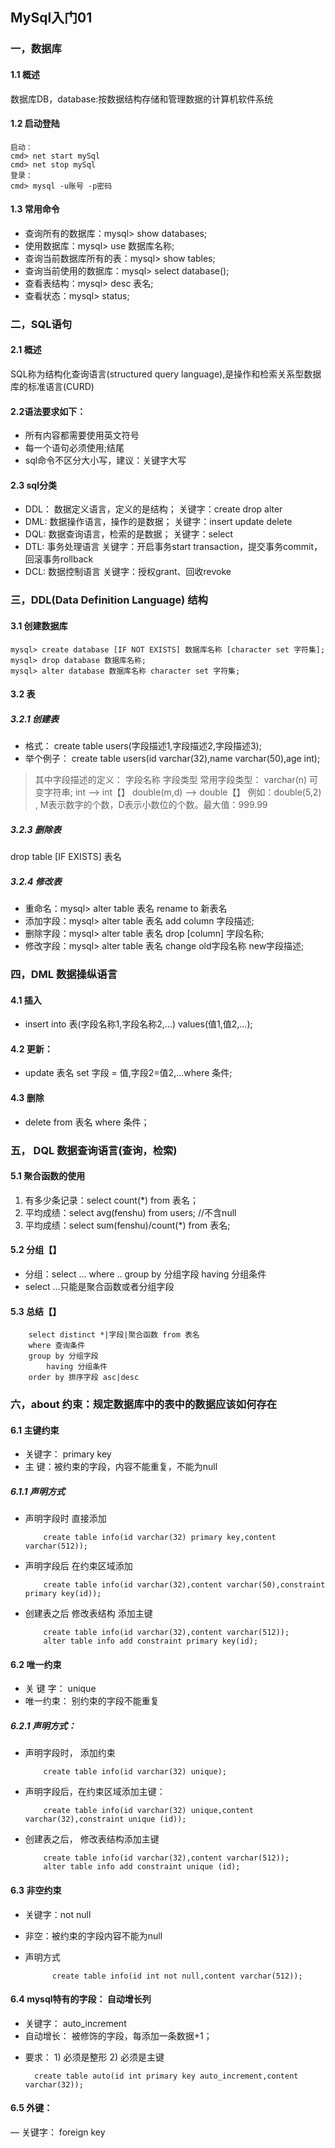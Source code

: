 ## MySql入门01 

### 一，数据库
#### 1.1 概述
数据库DB，database:按数据结构存储和管理数据的计算机软件系统
#### 1.2 启动登陆
    启动：
    cmd> net start mySql
    cmd> net stop mySql
    登录：
    cmd> mysql -u账号 -p密码
#### 1.3 常用命令
- 查询所有的数据库：mysql> show databases;
- 使用数据库：mysql> use 数据库名称;
- 查询当前数据库所有的表：mysql> show tables;
- 查询当前使用的数据库：mysql> select database();
- 查看表结构：mysql> desc 表名;
- 查看状态：mysql> status;


### 二，SQL语句
#### 2.1 概述
SQL称为结构化查询语言(structured query language),是操作和检索关系型数据库的标准语言(CURD)

#### 2.2语法要求如下：
* 所有内容都需要使用英文符号
* 每一个语句必须使用;结尾
* sql命令不区分大小写，建议：关键字大写

#### 2.3 sql分类
- DDL： 数据定义语言，定义的是结构； 关键字：create  drop   alter
- DML:  数据操作语言，操作的是数据； 关键字：insert  update  delete
- DQL:  数据查询语言，检索的是数据； 关键字：select
- DTL:  事务处理语言                关键字：开启事务start transaction，提交事务commit，回滚事务rollback
- DCL:  数据控制语言                关键字：授权grant、回收revoke


### 三，DDL(Data Definition Language)  结构
#### 3.1 创建数据库

    mysql> create database [IF NOT EXISTS] 数据库名称 [character set 字符集];
    mysql> drop database 数据库名称;
    mysql> alter database 数据库名称 character set 字符集;

#### 3.2 表
##### 3.2.1 创建表
- 格式： create table users(字段描述1,字段描述2,字段描述3);
- 举个例子： create table users(id varchar(32),name varchar(50),age int);
> 其中字段描述的定义： 字段名称 字段类型
> 常用字段类型：
varchar(n)  可变字符串;
int			  --> int【】
double(m,d)	--> double【】  例如：double(5,2) , M表示数字的个数，D表示小数位的个数。最大值：999.99

##### 3.2.3 删除表
drop table [IF EXISTS] 表名
##### 3.2.4 修改表
* 重命名：mysql> alter table 表名 rename to 新表名
* 添加字段：mysql> alter table 表名 add column 字段描述;
* 删除字段：mysql> alter table 表名 drop [column] 字段名称;
* 修改字段：mysql> alter table 表名 change old字段名称 new字段描述;

### 四，DML 数据操纵语言
#### 4.1 插入
- insert into 表(字段名称1,字段名称2,...) values(值1,值2,...);
#### 4.2 更新：
- update 表名 set 字段 = 值,字段2=值2,...where 条件;
#### 4.3 删除
- delete from 表名 where 条件；

### 五， DQL 数据查询语言(查询，检索)
#### 5.1 聚合函数的使用

  1. 有多少条记录：select count(*) from 表名；
  2. 平均成绩：select avg(fenshu) from users; //不含null
  3. 平均成绩：select sum(fenshu)/count(*) from 表名;

#### 5.2 分组【】
- 分组：select ... where .. group by 分组字段 having 分组条件
- select ...只能是聚合函数或者分组字段

#### 5.3 总结【】

		select distinct *|字段|聚合函数 from 表名
		where 查询条件
		group by 分组字段
			having 分组条件
		order by 排序字段 asc|desc


### 六，about 约束：规定数据库中的表中的数据应该如何存在
#### 6.1 主键约束
- 关键字： primary key
- 主 键：被约束的字段，内容不能重复，不能为null

##### 6.1.1 声明方式
- 声明字段时 直接添加

          create table info(id varchar(32) primary key,content varchar(512));

- 声明字段后 在约束区域添加

          create table info(id varchar(32),content varchar(50),constraint primary key(id));

- 创建表之后 修改表结构 添加主键

          create table info(id varchar(32),content varchar(512));
          alter table info add constraint primary key(id);


#### 6.2 唯一约束
- 关 键 字： unique
- 唯一约束： 别约束的字段不能重复
##### 6.2.1 声明方式：
- 声明字段时， 添加约束

          create table info(id varchar(32) unique);

- 声明字段后，在约束区域添加主键：

          create table info(id varchar(32) unique,content varchar(32),constraint unique (id));

- 创建表之后， 修改表结构添加主键

          create table info(id varchar(32),content varchar(512));
          alter table info add constraint unique (id);


#### 6.3 非空约束
* 关键字：not null
* 非空：被约束的字段内容不能为null
* 声明方式

            create table info(id int not null,content varchar(512));


#### 6.4 mysql特有的字段： 自动增长列
* 关键字： auto_increment
* 自动增长： 被修饰的字段，每添加一条数据+1；
- 要求：  1) 必须是整形  2) 必须是主键

        create table auto(id int primary key auto_increment,content varchar(32));

#### 6.5 外键：
— 关键字： foreign key
